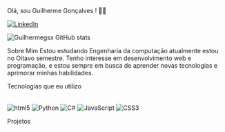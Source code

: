 Olá, sou Guilherme Gonçalves ! 👋🏻

[![LinkedIn](https://img.shields.io/badge/LinkedIn-0077B5?style=for-the-badge&logo=linkedin&logoColor=white)](https://www.linkedin.com/in/guilherme-santos-430398230/)

![Guilhermegsx GitHub stats](https://github-readme-stats.vercel.app/api?username=Guilhermegsx&show_icons=true&theme=dark)

Sobre Mim
Estou estudando Engenharia da computação atualmente estou no Oitavo semestre. Tenho interesse em desenvolvimento web e programação, e estou sempre em busca de aprender novas tecnologias e aprimorar minhas habilidades.

Tecnologias que eu utilizo
<div style="display: inline_block"><br/>
    <img align="center" alt="html5" src="https://img.shields.io/badge/HTML5-E34F26?style=for-the-badge&logo=html5&logoColor=white" />
    <img align="center" alt="Python" src="https://img.shields.io/badge/Python-14354C?style=for-the-badge&logo=python&logoColor=white" />
    <img align="center" alt="C#" src="https://img.shields.io/badge/C%23-239120?style=for-the-badge&logo=c-sharp&logoColor=white" />
    <img align="center" alt="JavaScript" src="https://img.shields.io/badge/JavaScript-F7DF1C?style=for-the-badge&logo=javascript&logoColor=black" />
    <img align="center" alt="CSS3" src="https://img.shields.io/badge/CSS3-1572B6?style=for-the-badge&logo=css3&logoColor=white" />
</div>

Projetos
<!-- - [Projeto 1](link-do-repositorio) - Descrição breve do projeto. -->
<!-- - [Projeto 2](link-do-repositorio) - Descrição breve do projeto. -->

<!--
Contato
E-mail: Guilhermesan077@gmail.com
-->


